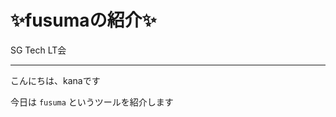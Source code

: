 <!-- classes: pop -->
<!-- classes: title, main-->


# ✨fusumaの紹介✨

<!-- block-start: grid, sns-box -->
<!-- account: twitter, kanae_fi -->
<!-- account: github, ikegamikanae -->
<!-- block-end -->

SG Tech LT会

---
こんにちは、kanaです

今日は `fusuma` というツールを紹介します

